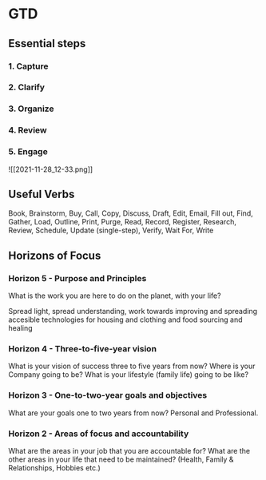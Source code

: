 # GTD
## Essential steps
### 1. Capture
### 2. Clarify
### 3. Organize
### 4. Review
### 5. Engage
![[2021-11-28_12-33.png]]
## Useful Verbs
Book, Brainstorm, Buy, Call, Copy, Discuss, Draft, Edit, Email, Fill out, Find, Gather, Load, Outline, Print, Purge, Read, Record, Register, Research, Review, Schedule, Update (single-step), Verify, Wait For, Write
## Horizons of Focus
### Horizon 5 - Purpose and Principles
What is the work you are here to do on the planet, with your life?

Spread light, spread understanding, work towards improving and spreading accesible technologies for housing and clothing and food sourcing and healing

### Horizon 4 - Three-to-five-year vision
What is your vision of success three to five years from now?
Where is your Company going to be?
What is your lifestyle (family life) going to be like?

### Horizon 3 - One-to-two-year goals and objectives
What are your goals one to two years from now? Personal and Professional.

### Horizon 2 - Areas of focus and accountability
What are the areas in your job that you are accountable for?
What are the other areas in your life that need to be maintained?
(Health, Family & Relationships, Hobbies etc.)
